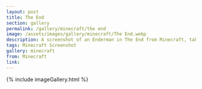 ```yaml
---
layout: post
title: The End
section: gallery
permalink: /gallery/minecraft/the end
image: /assets/images/gallery/minecraft/The End.webp
description: A screenshot of an Enderman in The End from Minecraft, taken by Samantha Says.
tags: Minecraft Screenshot
gallery: minecraft
from: Minecraft
link: 
---
```

{% include imageGallery.html %}